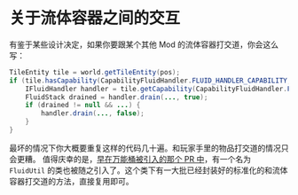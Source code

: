 # 关于流体容器之间的交互

有鉴于某些设计决定，如果你要跟某个其他 Mod 的流体容器打交道，你会这么写：

```java
TileEntity tile = world.getTileEntity(pos);
if (tile.hasCapability(CapabilityFluidHandler.FLUID_HANDLER_CAPABILITY, facing.getOpposite())) {
    IFluidHandler handler = tile.getCapability(CapabilityFluidHandler.FLUID_HANDLER_CAPABILITY, facing.getOpposite());
    FluidStack drained = handler.drain(..., true);
    if (drained != null && ...) {
        handler.drain(..., false);
    }
}
```

最坏的情况下你大概要重复这样的代码几十遍。和玩家手里的物品打交道的情况只会更糟。
值得庆幸的是，[早在万能桶被引入的那个 PR 中][ref-pr-2333]，有一个名为 `FluidUtil` 的类也被随之引入了。这个类下有一大批已经封装好的标准化的和流体容器打交道的方法，直接复用即可。

<!-- TODO Why not talk about what methods does FluidUtil provides, and what are their use cases? -->

[ref-pr-2333]: https://github.com/MinecraftForge/MinecraftForge/pull/2333
